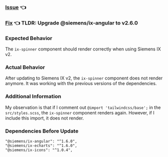 ### [Issue](https://github.com/siemens/ix/issues/1511) 👈

### [Fix](https://github.com/siemens/ix/pull/1541) 👈 TLDR: Upgrade @siemens/ix-angular to v2.6.0

### Expected Behavior

The `ix-spinner` component should render correctly when using Siemens IX v2.

### Actual Behavior

After updating to Siemens IX v2, the `ix-spinner` component does not render anymore. It was working with the previous versions of the dependencies.

### Additional Information

My observation is that if I comment out `@import 'tailwindcss/base';` in the `src/styles.scss`, the `ix-spinner` component renders again. However, if I include this import, it does not render.

### Dependencies Before Update

```
"@siemens/ix-angular": "^1.6.0",
"@siemens/ix-echarts": "^1.6.0",
"@siemens/ix-icons": "^1.0.4",
```
